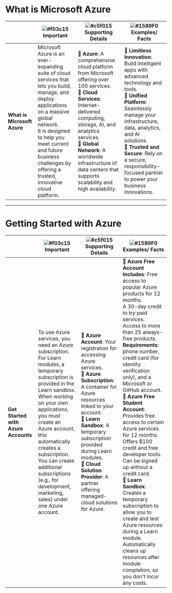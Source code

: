 # What is Microsoft Azure

|                          | ![#f03c15](https://placehold.co/15x15/f03c15/f03c15.png) **Important** | ![#c5f015](https://placehold.co/15x15/c5f015/c5f015.png) **Supporting Details** | ![#1589F0](https://placehold.co/15x15/1589F0/1589F0.png) **Examples/ Facts** |
|--------------------------|----------------------------------|-----------------------------------------|----------------------------------------------|
| **What is Microsoft Azure** | Microsoft Azure is an ever-expanding suite of cloud services that lets you build, manage, and deploy applications on a massive global network. <br> It is designed to help you meet current and future business challenges by offering a trusted, innovative cloud platform. | 🔹 **Azure**: A comprehensive cloud platform from Microsoft offering over 100 services. <br> 🔹 **Cloud Services**: Internet-delivered computing, storage, AI, and analytics services. <br> 🔹 **Global Network**: A worldwide infrastructure of data centers that supports scalability and high availability. | 🔹 **Limitless Innovation**: Build intelligent apps with advanced technology and tools. <br> 🔹 **Unified Platform**: Seamlessly manage your infrastructure, data, analytics, and AI solutions. <br> 🔹 **Trusted and Secure**: Rely on a secure, responsibility-focused partner to power your business innovations. |

---

# Getting Started with Azure
|                          | ![#f03c15](https://placehold.co/15x15/f03c15/f03c15.png) **Important** | ![#c5f015](https://placehold.co/15x15/c5f015/c5f015.png) **Supporting Details** | ![#1589F0](https://placehold.co/15x15/1589F0/1589F0.png) **Examples/ Facts** |
|--------------------------|----------------------------------|-----------------------------------------|----------------------------------------------|
| **Get Started with Azure Accounts** | To use Azure services, you need an Azure subscription. <br> For Learn modules, a temporary subscription is provided in the Learn sandbox. <br> When working on your own applications, you must create an Azure account; this automatically creates a subscription. <br> You can create additional subscriptions (e.g., for development, marketing, sales) under one Azure account. | 🔹 **Azure Account**: Your registration for accessing Azure services. <br> 🔹 **Azure Subscription**: A container for Azure resources linked to your account. <br> 🔹 **Learn Sandbox**: A temporary subscription provided during Learn modules. <br> 🔹 **Cloud Solution Provider**: A partner offering managed-cloud solutions for Azure. | 🔹 **Azure Free Account Includes**: Free access to popular Azure products for 12 months. <br> A 30-day credit to try paid services. <br> Access to more than 25 always-free products. <br> **Requirements**: phone number, credit card (for identity verification only), and a Microsoft or GitHub account. <br> 🔹 **Azure Free Student Account**: Provides free access to certain Azure services for 12 months. <br> Offers $100 credit and free developer tools. <br> Can be signed up without a credit card. <br> 🔹 **Learn Sandbox**: Creates a temporary subscription to allow you to create and test Azure resources during a Learn module. <br> Automatically cleans up resources after module completion, so you don't incur any costs.
